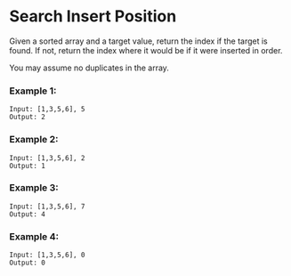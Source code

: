 # Search Insert Position

Given a sorted array and a target value, return the index if the target is found. If not, return the index where it would be if it were inserted in order.

You may assume no duplicates in the array.

### Example 1:
```shell
Input: [1,3,5,6], 5
Output: 2
```

### Example 2:
```shell
Input: [1,3,5,6], 2
Output: 1
```

### Example 3:
```shell
Input: [1,3,5,6], 7
Output: 4
```

### Example 4:
```shell
Input: [1,3,5,6], 0
Output: 0
```
